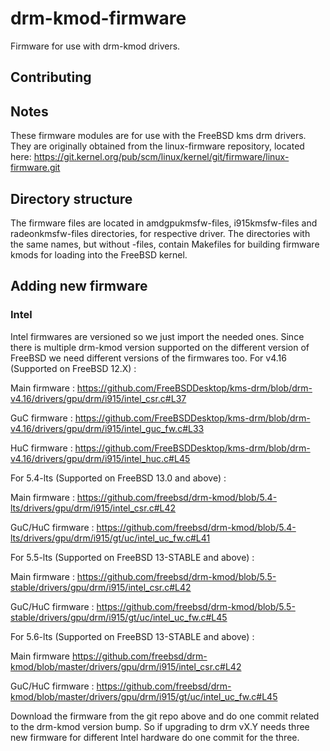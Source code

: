 # drm-kmod-firmware
Firmware for use with drm-kmod drivers.

## Contributing

## Notes
These firmware modules are for use with the FreeBSD kms drm drivers.  They are
originally obtained from the linux-firmware repository, located here:
https://git.kernel.org/pub/scm/linux/kernel/git/firmware/linux-firmware.git

## Directory structure
The firmware files are located in amdgpukmsfw-files, i915kmsfw-files
and radeonkmsfw-files directories, for respective driver.
The directories with the same names, but without -files, contain Makefiles for
building firmware kmods for loading into the FreeBSD kernel.

## Adding new firmware
### Intel
Intel firmwares are versioned so we just import the needed ones.
Since there is multiple drm-kmod version supported on the different
version of FreeBSD we need different versions of the firmwares too.
For v4.16 (Supported on FreeBSD 12.X) :

Main firmware : https://github.com/FreeBSDDesktop/kms-drm/blob/drm-v4.16/drivers/gpu/drm/i915/intel_csr.c#L37

GuC firmware : https://github.com/FreeBSDDesktop/kms-drm/blob/drm-v4.16/drivers/gpu/drm/i915/intel_guc_fw.c#L33

HuC firmware : https://github.com/FreeBSDDesktop/kms-drm/blob/drm-v4.16/drivers/gpu/drm/i915/intel_huc.c#L45

For 5.4-lts (Supported on FreeBSD 13.0 and above) :

Main firmware : https://github.com/freebsd/drm-kmod/blob/5.4-lts/drivers/gpu/drm/i915/intel_csr.c#L42

GuC/HuC firmware : https://github.com/freebsd/drm-kmod/blob/5.4-lts/drivers/gpu/drm/i915/gt/uc/intel_uc_fw.c#L41

For 5.5-lts (Supported on FreeBSD 13-STABLE and above) :

Main firmware : https://github.com/freebsd/drm-kmod/blob/5.5-stable/drivers/gpu/drm/i915/intel_csr.c#L42

GuC/HuC firmware : https://github.com/freebsd/drm-kmod/blob/5.5-stable/drivers/gpu/drm/i915/gt/uc/intel_uc_fw.c#L45

For 5.6-lts (Supported on FreeBSD 13-STABLE and above) :

Main firmware https://github.com/freebsd/drm-kmod/blob/master/drivers/gpu/drm/i915/intel_csr.c#L42

GuC/HuC firmware : https://github.com/freebsd/drm-kmod/blob/master/drivers/gpu/drm/i915/gt/uc/intel_uc_fw.c#L45

Download the firmware from the git repo above and do one commit related to the drm-kmod version bump.
So if upgrading to drm vX.Y needs three new firmware for different Intel hardware do one commit for the three.
